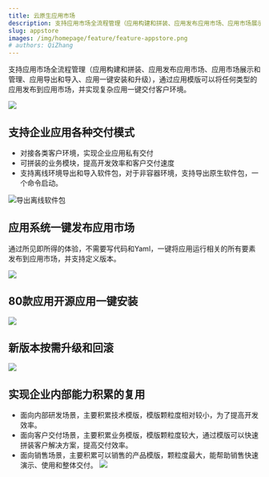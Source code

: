 ```yaml
---
title: 云原生应用市场
description: 支持应用市场全流程管理（应用构建和拼装、应用发布应用市场、应用市场展示和管理、应用导出和导入、应用一键安装和升级），通过应用模版可以将任何类型的应用发布到应用市场，并实现复杂应用一键交付客户环境
slug: appstore
images: /img/homepage/feature/feature-appstore.png
# authors: QiZhang
---
```



支持应用市场全流程管理（应用构建和拼装、应用发布应用市场、应用市场展示和管理、应用导出和导入、应用一键安装和升级），通过应用模版可以将任何类型的应用发布到应用市场，并实现复杂应用一键交付客户环境。

![](https://grstatic.oss-cn-shanghai.aliyuncs.com/case/2022/09/30/16644616316017.jpg)

## 支持企业应用各种交付模式
* 对接各类客户环境，实现企业应用私有交付
* 可拼装的业务模块，提高开发效率和客户交付速度
* 支持离线环境导出和导入软件包，对于非容器环境，支持导出原生软件包，一个命令启动。

![导出离线软件包](https://grstatic.oss-cn-shanghai.aliyuncs.com/case/2022/09/30/16644601607384.jpg)



## 应用系统一键发布应用市场
通过所见即所得的体验，不需要写代码和Yaml，一键将应用运行相关的所有要素发布到应用市场，并支持定义版本。

![](https://grstatic.oss-cn-shanghai.aliyuncs.com/case/2022/09/30/16644610838858.jpg)


## 80款应用开源应用一键安装

![](https://grstatic.oss-cn-shanghai.aliyuncs.com/case/2022/09/30/16644606608140.jpg)


## 新版本按需升级和回滚

![](https://grstatic.oss-cn-shanghai.aliyuncs.com/case/2022/09/30/16644608855218.jpg)


## 实现企业内部能力积累的复用
* 面向内部研发场景，主要积累技术模版，模版颗粒度相对较小，为了提高开发效率。
* 面向客户交付场景，主要积累业务模版，模版颗粒度较大，通过模版可以快速拼装客户解决方案，提高交付效率。
* 面向销售场景，主要积累可以销售的产品模版，颗粒度最大，能帮助销售快速演示、使用和整体交付。
![](https://grstatic.oss-cn-shanghai.aliyuncs.com/case/2022/09/30/16642744332899.jpg)


